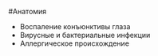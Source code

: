 #Анатомия 
- Воспаление конъюнктивы глаза
- Вирусные и бактериальные инфекции
- Аллергическое происхождение
